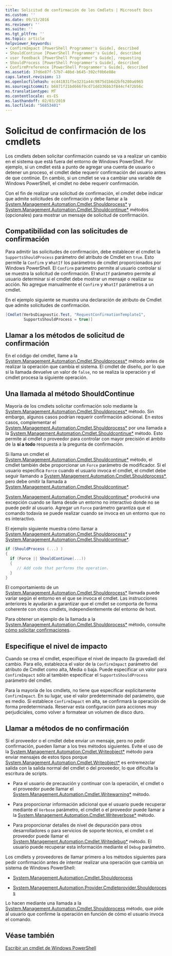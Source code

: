 ```yaml
---
title: Solicitud de confirmación de los Cmdlets | Microsoft Docs
ms.custom: ''
ms.date: 09/13/2016
ms.reviewer: ''
ms.suite: ''
ms.tgt_pltfrm: ''
ms.topic: article
helpviewer_keywords:
- ConfirmImpact [PowerShell Programmer's Guide], described
- ShouldContinue [PowerShell Programmer's Guide], described
- user feedback [PowerShell Programmer's Guide], requesting
- ShouldProcess [PowerShell Programmer's Guide], described
- ConfirmPreference [PowerShell Programmer's Guide], described
ms.assetid: 37d6e87f-57b7-40bd-b645-392cf0b6e88e
caps.latest.revision: 13
ms.openlocfilehash: ec441831f5e3231a44c9875d1b6d2bf6280a6965
ms.sourcegitcommit: b6871f21bd666f9cd71dd336bb3f844cf472b56c
ms.translationtype: MT
ms.contentlocale: es-ES
ms.lasthandoff: 02/03/2019
ms.locfileid: "56853401"
---
```

# <a name="requesting-confirmation-from-cmdlets"></a>Solicitud de confirmación de los cmdlets

Los cmdlets deben solicitar confirmación cuando se va a realizar un cambio en el sistema que está fuera del entorno de Windows PowerShell. Por ejemplo, si un cmdlet está a punto de agregar una cuenta de usuario o detener un proceso, el cmdlet debe requerir confirmación del usuario antes de que continúe. En cambio, si un cmdlet se va a cambiar una variable de Windows PowerShell, el cmdlet no debe requerir confirmación.

Con el fin de realizar una solicitud de confirmación, el cmdlet debe indicar que admite solicitudes de confirmación y debe llamar a la [System.Management.Automation.Cmdlet.Shouldprocess*](/dotnet/api/System.Management.Automation.Cmdlet.ShouldProcess) y [ System.Management.Automation.Cmdlet.Shouldcontinue*](/dotnet/api/System.Management.Automation.Cmdlet.ShouldContinue) métodos (opcionales) para mostrar un mensaje de solicitud de confirmación.

## <a name="supporting-confirmation-requests"></a>Compatibilidad con las solicitudes de confirmación

Para admitir las solicitudes de confirmación, debe establecer el cmdlet la `SupportsShouldProcess` parámetro del atributo de Cmdlet en `true`. Esto permite la `Confirm` y `WhatIf` los parámetros de cmdlet proporcionados por Windows PowerShell. El `Confirm` parámetro permite al usuario controlar si se muestra la solicitud de confirmación. El `WhatIf` parámetro permite al usuario determinar si el cmdlet debe mostrar un mensaje o realizar su acción. No agregue manualmente el `Confirm` y `WhatIf` parámetros a un cmdlet.

En el ejemplo siguiente se muestra una declaración de atributo de Cmdlet que admite solicitudes de confirmación.

```csharp
[Cmdlet(VerbsDiagnostic.Test, "RequestConfirmationTemplate1",
        SupportsShouldProcess = true)]
```

## <a name="calling-the-confirmation-request-methods"></a>Llamar a los métodos de solicitud de confirmación

En el código del cmdlet, llame a la [System.Management.Automation.Cmdlet.Shouldprocess*](/dotnet/api/System.Management.Automation.Cmdlet.ShouldProcess) método antes de realizar la operación que cambia el sistema. El cmdlet de diseño, por lo que si la llamada devuelve un valor de `false`, no se realiza la operación y el cmdlet procesa la siguiente operación.

## <a name="calling-the-shouldcontinue-method"></a>Una llamada al método ShouldContinue

Mayoría de los cmdlets solicitar confirmación solo mediante la [System.Management.Automation.Cmdlet.Shouldprocess*](/dotnet/api/System.Management.Automation.Cmdlet.ShouldProcess) método. Sin embargo, algunos casos podrían requerir confirmación adicional. En estos casos, complementar el [System.Management.Automation.Cmdlet.Shouldprocess*](/dotnet/api/System.Management.Automation.Cmdlet.ShouldProcess) por una llamada a la [System.Management.Automation.Cmdlet.Shouldcontinue*](/dotnet/api/System.Management.Automation.Cmdlet.ShouldContinue) método. Esto permite al cmdlet o proveedor para controlar con mayor precisión el ámbito de la **sí a todo** respuesta a la pregunta de confirmación.

Si llama un cmdlet el [System.Management.Automation.Cmdlet.Shouldcontinue*](/dotnet/api/System.Management.Automation.Cmdlet.ShouldContinue) método, el cmdlet también debe proporcionar un `Force` parámetro de modificador. Si el usuario especifica `Force` cuando el usuario invoca el cmdlet, el cmdlet debe seguir llamando a [System.Management.Automation.Cmdlet.Shouldprocess*](/dotnet/api/System.Management.Automation.Cmdlet.ShouldProcess), pero debe omitir la llamada a [ System.Management.Automation.Cmdlet.Shouldcontinue*](/dotnet/api/System.Management.Automation.Cmdlet.ShouldContinue).

[System.Management.Automation.Cmdlet.Shouldcontinue*](/dotnet/api/System.Management.Automation.Cmdlet.ShouldContinue) producirá una excepción cuando se llama desde un entorno no interactivo donde no se puede pedir al usuario. Agregar un `Force` parámetro garantiza que el comando todavía se puede realizar cuando se invoca en un entorno que no es interactivo.

El ejemplo siguiente muestra cómo llamar a [System.Management.Automation.Cmdlet.Shouldprocess*](/dotnet/api/System.Management.Automation.Cmdlet.ShouldProcess) y [System.Management.Automation.Cmdlet.Shouldcontinue*](/dotnet/api/System.Management.Automation.Cmdlet.ShouldContinue).

```csharp
if (ShouldProcess (...) )
{
  if (Force || ShouldContinue(...))
  {
     // Add code that performs the operation.
  }
}
```

El comportamiento de un [System.Management.Automation.Cmdlet.Shouldprocess*](/dotnet/api/System.Management.Automation.Cmdlet.ShouldProcess) llamada puede variar según el entorno en el que se invoca el cmdlet. Las instrucciones anteriores le ayudarán a garantizar que el cmdlet se comporta de forma coherente con otros cmdlets, independientemente del entorno de host.

Para obtener un ejemplo de la llamada a la [System.Management.Automation.Cmdlet.Shouldprocess*](/dotnet/api/System.Management.Automation.Cmdlet.ShouldProcess) método, consulte [cómo solicitar confirmaciones](./how-to-request-confirmations.md).

## <a name="specify-the-impact-level"></a>Especifique el nivel de impacto

Cuando se crea el cmdlet, especifique el nivel de impacto (la gravedad) del cambio. Para ello, establezca el valor de la `ConfirmImpact` parámetro del atributo de Cmdlet como alta, Media o baja. Puede especificar un valor para `ConfirmImpact` sólo al también especificar el `SupportsShouldProcess` parámetro del cmdlet.

Para la mayoría de los cmdlets, no tiene que especificar explícitamente `ConfirmImpact`.  En su lugar, use el valor predeterminado del parámetro, que es medio. Si establece `ConfirmImpact` en alta, se confirmará la operación de forma predeterminada. Reservar esta configuración para acciones muy perjudiciales, como volver a formatear un volumen de disco duro.

## <a name="calling-non-confirmation-methods"></a>Llamar a métodos de no confirmación

Si el proveedor o el cmdlet debe enviar un mensaje, pero no pedir confirmación, pueden llamar a los tres métodos siguientes. Evite el uso de la [System.Management.Automation.Cmdlet.Writeobject*](/dotnet/api/System.Management.Automation.Cmdlet.WriteObject) método para enviar mensajes de estos tipos porque [System.Management.Automation.Cmdlet.Writeobject*](/dotnet/api/System.Management.Automation.Cmdlet.WriteObject) es entremezclar salida con la salida normal del cmdlet o del proveedor, lo que dificulta la escritura de scripts.

- Para el usuario de precaución y continuar con la operación, el cmdlet o el proveedor puede llamar el [System.Management.Automation.Cmdlet.Writewarning*](/dotnet/api/System.Management.Automation.Cmdlet.WriteWarning) método.

- Para proporcionar información adicional que el usuario puede recuperar mediante el `Verbose` parámetro, el cmdlet o el proveedor puede llamar a la [System.Management.Automation.Cmdlet.Writeverbose*](/dotnet/api/System.Management.Automation.Cmdlet.WriteVerbose) método.

- Para proporcionar detalles de nivel de depuración para otros desarrolladores o para servicios de soporte técnico, el cmdlet o el proveedor puede llamar el [System.Management.Automation.Cmdlet.Writedebug*](/dotnet/api/System.Management.Automation.Cmdlet.WriteDebug) método. El usuario puede recuperar esta información mediante el `Debug` parámetro.

Los cmdlets y proveedores de llamar primero a los métodos siguientes para pedir confirmación antes de intentar realizar una operación que cambia un sistema de Windows PowerShell:

- [System.Management.Automation.Cmdlet.Shouldprocess](/dotnet/api/System.Management.Automation.Cmdlet.ShouldProcess)

- [System.Management.Automation.Provider.Cmdletprovider.Shouldprocess](/dotnet/api/System.Management.Automation.Provider.CmdletProvider.ShouldProcess)

Lo hacen mediante una llamada a la [System.Management.Automation.Cmdlet.Shouldprocess](/dotnet/api/System.Management.Automation.Cmdlet.ShouldProcess) método, que pide al usuario que confirme la operación en función de cómo el usuario invoca el comando.

## <a name="see-also"></a>Véase también

[Escribir un cmdlet de Windows PowerShell](./writing-a-windows-powershell-cmdlet.md)

